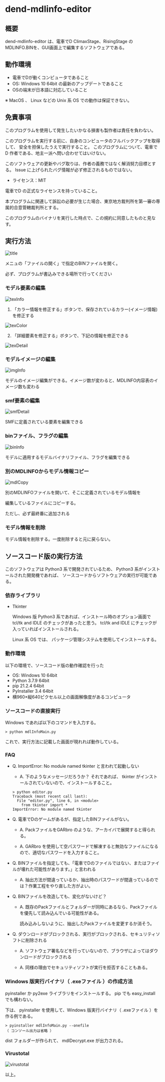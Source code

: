 # dend-mdlinfo-editor

## 概要

dend-mdlinfo-editor は、電車でD ClimaxStage、RisingStage のMDLINFO.BINを、GUI画面上で編集するソフトウェアである。

## 動作環境

* 電車でDが動くコンピュータであること
* OS: Windows 10 64bit の最新のアップデートであること
* OSの端末が日本語に対応していること

※ MacOS 、 Linux などの Unix 系 OS での動作は保証できない。

## 免責事項

このプログラムを使用して発生したいかなる損害も製作者は責任を負わない。

このプログラムを実行する前に、自身のコンピュータのフルバックアップを取得して、
安全を担保したうえで実行すること。
このプログラムについて、電車でD 作者である、地主一派へ問い合わせてはいけない。

このソフトウェアの更新やバグ取りは、作者の義務ではなく解消努力目標とする。
Issue に上げられたバグ情報が必ず修正されるものではない。

* ライセンス：MIT

電車でD の正式なライセンスを持っていること。

本プログラムに関連して訴訟の必要が生じた場合、東京地方裁判所を第一審の専属的合意管轄裁判所とする。

このプログラムのバイナリを実行した時点で、この規約に同意したものと見なす。

## 実行方法

![title](https://github.com/khttemp/dend-mdlinfo-editor/blob/main/image/title.png)

メニュの「ファイルの開く」で指定のBINファイルを開く。

必ず、プログラムが書込みできる場所で行ってください

### モデル要素の編集

![texInfo](https://github.com/khttemp/dend-mdlinfo-editor/blob/main/image/texInfo.png)

1. 「カラー情報を修正する」ボタンで、保存されているカラー(イメージ情報)を修正する

![texColor](https://github.com/khttemp/dend-mdlinfo-editor/blob/main/image/texColor.png)

2. 「詳細要素を修正する」ボタンで、下記の情報を修正できる

![texDetail](https://github.com/khttemp/dend-mdlinfo-editor/blob/main/image/texDetail.png)

### モデルイメージの編集

![imgInfo](https://github.com/khttemp/dend-mdlinfo-editor/blob/main/image/imgInfo.png)

モデルのイメージ編集ができる。イメージ数が変わると、MDLINFO内容表のイメージ数も変わる

### smf要素の編集

![smfDetail](https://github.com/khttemp/dend-mdlinfo-editor/blob/main/image/smfDetail.png)

SMFに定義されている要素を編集できる

### binファイル、フラグの編集

![binInfo](https://github.com/khttemp/dend-mdlinfo-editor/blob/main/image/binInfo.png)

モデルに適用するモデルバイナリファイル、フラグを編集できる

### 別のMDLINFOからモデル情報コピー

![mdlCopy](https://github.com/khttemp/dend-mdlinfo-editor/blob/main/image/mdlCopy.png)

別のMDLINFOファイルを開いて、そこに定義されているモデル情報を

編集しているファイルにコピーする。

ただし、必ず最終番に追加される

### モデル情報を削除

モデル情報を削除する。一度削除すると元に戻らない。

## ソースコード版の実行方法

このソフトウェアは Python3 系で開発されているため、 Python3 系がインストールされた開発機であれば、
ソースコードからソフトウェアの実行が可能である。


### 依存ライブラリ

* Tkinter

  Windows 版 Python3 系であれば、インストール時のオプション画面で tcl/tk and IDLE のチェックがあったと思う。
  tcl/tk and IDLE にチェックが入っていればインストールされる。
  
  Linux 系 OS では、 パッケージ管理システムを使用してインストールする。

### 動作環境

以下の環境で、ソースコード版の動作確認を行った

* OS: Windows 10 64bit
* Python 3.7.9 64bit
* pip 21.2.4 64bit
* PyInstaller 3.4 64bit
* 横960×縦640ピクセル以上の画面解像度があるコンピュータ

### ソースコードの直接実行

Windows であれば以下のコマンドを入力する。


````
> python mdlInfoMain.py
````

これで、実行方法に記載した画面が現れれば動作している。

### FAQ

* Q. ImportError: No module named tkinter と言われて起動しない

  * A. 下のようなメッセージだろうか？ それであれば、 tkinter がインストールされていないので、インストールすること。
  
  ````
  > python editor.py
  Traceback (most recent call last):
    File "editor.py", line 6, in <module>
      from tkinter import *
  ImportError: No module named tkinter
  ````


* Q. 電車でDのゲームがあるが、指定したBINファイルがない。  

  * A. PackファイルをGARbro のような、アーカイバで展開すると得られる。

  * A. GARbro を使用して空パスワードで解凍すると無効なファイルになるので、適切なパスワードを入力すること。


* Q. BINファイルを指定しても、「電車でDのファイルではない、またはファイルが壊れた可能性があります。」と言われる

  * A. 抽出方法が間違っているか、抽出時のパスワードが間違っているのでは？作業工程をやり直した方がよい。

* Q. BINファイルを改造しても、変化がないけど？

  * A. 既存のPackファイルとフォルダーが同時にあるなら、Packファイルを優先して読み込んでいる可能性がある。

    読み込みしないように、抽出したPackファイルを変更するか消そう。

* Q. ダウンロードがブロックされる、実行がブロックされる、セキュリティソフトに削除される

  * A. ソフトウェア署名などを行っていないので、ブラウザによってはダウンロードがブロックされる

  * A. 同様の理由でセキュリティソフトが実行を拒否することもある。


### Windows 版実行バイナリ（ .exeファイル ）の作成方法

pyinstaller か py2exe ライブラリをインストールする。 pip でも  easy_install  でも構わない。

下は、 pyinstaller を使用して、Windows 版実行バイナリ（ .exeファイル ）を作る例である。

````
> pyinstaller mdlInfoMain.py --onefile
（ コンソール出力は省略 ）
````

dist フォルダーが作られて、 mdlDecrypt.exe が出力される。

### Virustotal

![virustotal](https://github.com/khttemp/dend-mdlinfo-editor/blob/main/image/virustotal.png)

以上。